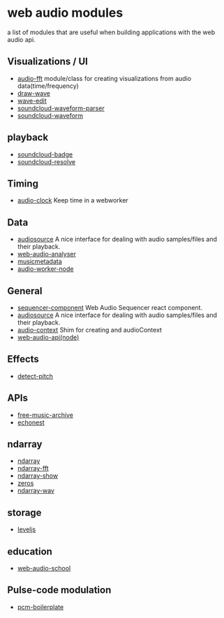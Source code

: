 # web audio modules

a list of modules that are useful when building applications with the web audio api.

## Visualizations / UI
* [audio-fft](https://www.npmjs.org/package/audio-fft) module/class for creating visualizations from audio data(time/frequency)
* [draw-wave](https://www.npmjs.org/package/draw-wave)
* [wave-edit](https://www.npmjs.org/package/wave-edit)
* [soundcloud-waveform-parser](https://www.npmjs.org/package/soundcloud-waveform-parser)
* [soundcloud-waveform](https://www.npmjs.org/package/soundcloud-waveform)

## playback
* [soundcloud-badge](https://www.npmjs.org/package/soundcloud-badge)
* [soundcloud-resolve](https://www.npmjs.org/package/soundcloud-resolve)

## Timing
* [audio-clock](https://www.npmjs.org/package/audio-clock) Keep time in a webworker

## Data
* [audiosource](https://www.npmjs.org/package/audiosource) A nice interface for dealing with audio samples/files and their playback.
* [web-audio-analyser](https://www.npmjs.org/package/web-audio-analyser)
* [musicmetadata](https://www.npmjs.org/package/musicmetadata)
* [audio-worker-node](https://www.npmjs.org/package/audio-worker-node)

## General
* [sequencer-component](https://github.com/meandavejustice/sequencer-component) Web Audio Sequencer react component.
* [audiosource](https://www.npmjs.org/package/audiosource) A nice interface for dealing with audio samples/files and their playback.
* [audio-context](https://www.npmjs.org/package/audio-context) Shim for creating and audioContext
* [web-audio-api(node)](https://www.npmjs.org/package/web-audio-api)

## Effects
* [detect-pitch](https://www.npmjs.org/package/detect-pitch)

## APIs
* [free-music-archive](https://www.npmjs.org/package/free-music-archive)
* [echonest](https://www.npmjs.org/package/echonest)

## ndarray
* [ndarray](https://www.npmjs.org/package/ndarray)
* [ndarray-fft](https://www.npmjs.org/package/ndarray-fft)
* [ndarray-show](https://www.npmjs.org/package/ndarray-show)
* [zeros](https://www.npmjs.org/package/zeros)
* [ndarray-wav](https://www.npmjs.org/package/ndarray-wav)

## storage
* [leveljs](https://www.npmjs.org/package/leveljs)

## education
* [web-audio-school](https://www.npmjs.org/package/web-audio-school)

## Pulse-code modulation
* [pcm-boilerplate](https://www.npmjs.org/package/pcm-boilerplate)
